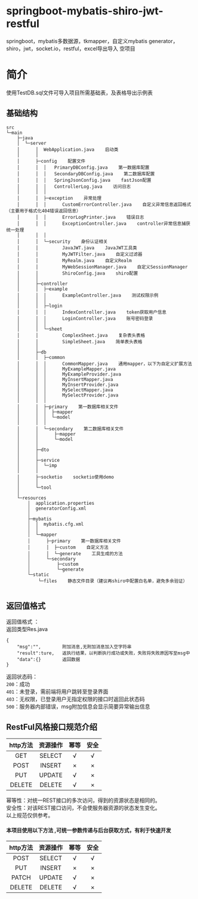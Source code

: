 

# springboot-mybatis-shiro-jwt-restful
springboot，mybatis多数据源，tkmapper，自定义mybatis generator，shiro，jwt，socket.io，restful，excel导出导入 空项目
  
# 简介

使用TestDB.sql文件可导入项目所需基础表，及表格导出示例表
## 基础结构
```shell
src
└─main
    ├─java
    │  └─server
    │      │  WebApplication.java    启动类
    │      │
    │      ├─config    配置文件    
    │      │  │   PrimaryDBConfig.java    第一数据库配置
    │      │  │   SecondaryDBConfig.java    第二数据库配置
    │      │  │   SpringJsonConfig.java    fastJson配置 
    │      │  │   ControllerLog.java    访问日志
    │      │  │
    │      │  ├─exception    异常处理
    │      │  │      CustomErrorController.java    自定义异常信息返回格式（主要用于格式化404错误返回信息）
    │      │  │      ErrorLogPrinter.java    错误日志
    │      │  │      ExceptionController.java    controller异常信息捕获统一处理
    │      │  │
    │      │  └─security    身份认证相关
    │      │         JavaJWT.java    JavaJWT工具类
    │      │         MyJWTFilter.java    自定义过滤器
    │      │         MyRealm.java    自定义Realm
    │      │         MyWebSessionManager.java    自定义SessionManager
    │      │         ShiroConfig.java    shiro配置
    │      │       
    │      ├─controller    
    │      │  ├─example
    │      │  │      ExampleController.java    测试权限示例
    │      │  │
    │      │  ├─login
    │      │  │      IndexController.java    token获取用户信息
    │      │  │      LoginController.java    账号密码登录
    │      │  │
    │      │  └─sheet
    │      │         ComplexSheet.java    复杂表头表格
    │      │         SimpleSheet.java    简单表头表格
    │      │
    │      ├─db
    │      │  ├─common
    │      │  │      CommonMapper.java    通用mapper，以下为自定义扩展方法
    │      │  │      MyExampleMapper.java
    │      │  │      MyExampleProvider.java
    │      │  │      MyInsertMapper.java
    │      │  │      MyInsertProvider.java
    │      │  │      MySelectMapper.java
    │      │  │      MySelectProvider.java
    │      │  │
    │      │  ├─primary    第一数据库相关文件
    │      │  │  ├─mapper
    │      │  │  └─model
    │      │  │
    │      │  └─secondary    第二数据库相关文件
    │      │      ├─mapper
    │      │      └─model
    │      │
    │      ├─dto
    │      │
    │      ├─service    
    │      │  └─imp
    │      │
    │      ├─socketio    socketio使用demo 
    │      │
    │      └─tool
    │
    └─resources
        │  application.properties
        │  generatorConfig.xml
        │
        ├─mybatis
        │  │  mybatis.cfg.xml
        │  │
        │  └─mapper
        │      ├─primary    第一数据库相关文件
        │      │  ├─custom    自定义方法
        │      │  └─generate    工具生成的方法
        │      └─secondary
        │          ├─custom
        │          └─generate
        └─static
            └─files    静态文件目录（建议再shiro中配置白名单，避免多余验证）
               
```
## 返回值格式
返回值格式 ：  
返回类型Res.java
```shell
{
    "msg":"",        附加消息,无附加消息加入空字符串
    "result":ture,   返执行结果，以判断执行成功或失败，失败将失败原因写至msg中
    "data":{}        返回数据
}
```
返回状态码：  
`200`：成功  
`401`：未登录，需前端将用户跳转至登录界面  
`403`：无权限，已登录用户无指定权限的接口时返回此状态码  
`500`：服务器内部错误，msg附加信息会显示简要异常输出信息  

## RestFul风格接口规范介绍

| http方法 | 资源操作 | 幂等 | 安全 |
| :------: | :------: | :------: | :------: |
| GET | SELECT | √ | √ |
| POST | INSERT | × | × |
| PUT | UPDATE | √ | × |
| DELETE | DELETE | √ | × | 

幂等性：对统一REST接口的多次访问，得到的资源状态是相同的。  
安全性：对该REST接口访问，不会使服务器资源的状态发生变化。  
以上规范仅供参考。  

#### 本项目使用以下方法 ,可统一参数传递与后台获取方式，有利于快速开发  

| http方法 | 资源操作 | 幂等 | 安全 |  
| :------: | :------: | :------: | :------: |   
| POST | SELECT | √ | √ | 
| PUT | INSERT | × | × |  
| PATCH | UPDATE | √ | × |  
| DELETE | DELETE | √ | × |   
